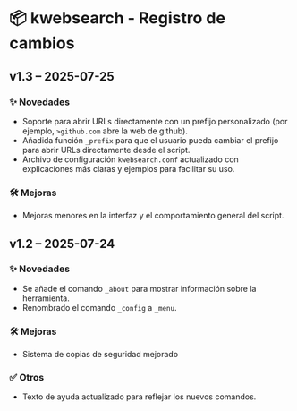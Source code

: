 # 📦 kwebsearch - Registro de cambios

## v1.3 – 2025-07-25

### ✨ Novedades
- Soporte para abrir URLs directamente con un prefijo personalizado (por ejemplo, `>github.com` abre la web de github).
- Añadida función `_prefix` para que el usuario pueda cambiar el prefijo para abrir URLs directamente desde el script.
- Archivo de configuración `kwebsearch.conf` actualizado con explicaciones más claras y ejemplos para facilitar su uso.

### 🛠️ Mejoras
- Mejoras menores en la interfaz y el comportamiento general del script.

## v1.2 – 2025-07-24

### ✨ Novedades
- Se añade el comando `_about` para mostrar información sobre la herramienta.
- Renombrado el comando `_config` a `_menu`.

### 🛠️ Mejoras
- Sistema de copias de seguridad mejorado

### ✅ Otros
- Texto de ayuda actualizado para reflejar los nuevos comandos.
